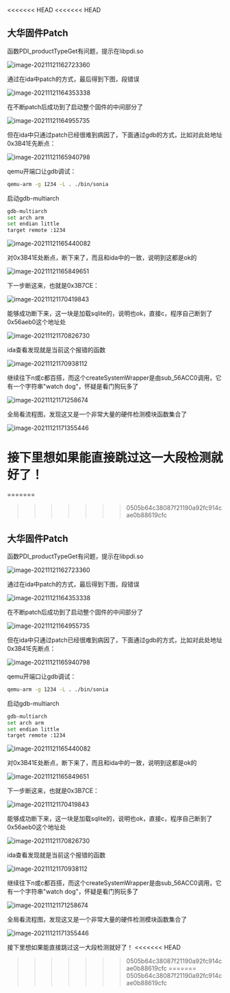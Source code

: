 <<<<<<< HEAD
<<<<<<< HEAD
## 大华固件Patch

函数PDI_productTypeGet有问题，提示在libpdi.so

![image-20211121162723360](https://i.loli.net/2021/11/21/rJdLCWc6o51SzPI.png)

通过在ida中patch的方式，最后得到下图，段错误

![image-20211121164353338](https://i.loli.net/2021/11/21/eoOuL72wYqyiPsJ.png)

在不断patch后成功到了启动整个固件的中间部分了

![image-20211121164955735](picture/11.19.assets/image-20211121164955735.png)

但在ida中只通过patch已经很难到病因了，下面通过gdb的方式，比如对此处地址0x3B41E先断点：

![image-20211121165940798](https://i.loli.net/2021/11/21/MPXaoAUDeNFbdjR.png)

qemu开端口让gdb调试：

```sh
qemu-arm -g 1234 -L . ./bin/sonia
```

启动gdb-multiarch

```sh
gdb-multiarch
set arch arm
set endian little
target remote :1234
```

![image-20211121165440082](https://i.loli.net/2021/11/21/H5ZoCJED8tSgLny.png)

对0x3B41E处断点，断下来了，而且和ida中的一致，说明到这都是ok的

![image-20211121165849651](https://i.loli.net/2021/11/21/Dxc6wMIBC1y8nZE.png)

下一步断这来，也就是0x3B7CE：

![image-20211121170419843](https://i.loli.net/2021/11/21/5yud9jn3s2ICX7c.png)

能够成功断下来，这一块是加载sqlite的，说明也ok，直接c，程序自己断到了0x56aeb0这个地址处

![image-20211121170826730](https://i.loli.net/2021/11/21/zpGdi8YJNgK9Os5.png)

ida查看发现就是当前这个报错的函数

![image-20211121170938112](https://i.loli.net/2021/11/21/6tC3DsdHpxRZuGA.png)

继续往下n或c都百搭，而这个createSystemWrapper是由sub_56ACC0调用，它有一个字符串"watch dog"，怀疑是看门狗玩多了

![image-20211121171258674](https://i.loli.net/2021/11/21/jV2RSNk4miyA8wM.png)

全局看流程图，发现这又是一个非常大量的硬件检测模块函数集合了

![image-20211121171355446](https://i.loli.net/2021/11/21/mTxikM8JwLSjZVn.png)

接下里想如果能直接跳过这一大段检测就好了！
=======
=======
>>>>>>> 0505b64c38087f21190a92fc914cae0b88619cfc
## 大华固件Patch

函数PDI_productTypeGet有问题，提示在libpdi.so

![image-20211121162723360](https://i.loli.net/2021/11/21/rJdLCWc6o51SzPI.png)

通过在ida中patch的方式，最后得到下图，段错误

![image-20211121164353338](https://i.loli.net/2021/11/21/eoOuL72wYqyiPsJ.png)

在不断patch后成功到了启动整个固件的中间部分了

![image-20211121164955735](picture/11.19.assets/image-20211121164955735.png)

但在ida中只通过patch已经很难到病因了，下面通过gdb的方式，比如对此处地址0x3B41E先断点：

![image-20211121165940798](https://i.loli.net/2021/11/21/MPXaoAUDeNFbdjR.png)

qemu开端口让gdb调试：

```sh
qemu-arm -g 1234 -L . ./bin/sonia
```

启动gdb-multiarch

```sh
gdb-multiarch
set arch arm
set endian little
target remote :1234
```

![image-20211121165440082](https://i.loli.net/2021/11/21/H5ZoCJED8tSgLny.png)

对0x3B41E处断点，断下来了，而且和ida中的一致，说明到这都是ok的

![image-20211121165849651](https://i.loli.net/2021/11/21/Dxc6wMIBC1y8nZE.png)

下一步断这来，也就是0x3B7CE：

![image-20211121170419843](https://i.loli.net/2021/11/21/5yud9jn3s2ICX7c.png)

能够成功断下来，这一块是加载sqlite的，说明也ok，直接c，程序自己断到了0x56aeb0这个地址处

![image-20211121170826730](https://i.loli.net/2021/11/21/zpGdi8YJNgK9Os5.png)

ida查看发现就是当前这个报错的函数

![image-20211121170938112](https://i.loli.net/2021/11/21/6tC3DsdHpxRZuGA.png)

继续往下n或c都百搭，而这个createSystemWrapper是由sub_56ACC0调用，它有一个字符串"watch dog"，怀疑是看门狗玩多了

![image-20211121171258674](https://i.loli.net/2021/11/21/jV2RSNk4miyA8wM.png)

全局看流程图，发现这又是一个非常大量的硬件检测模块函数集合了

![image-20211121171355446](https://i.loli.net/2021/11/21/mTxikM8JwLSjZVn.png)

接下里想如果能直接跳过这一大段检测就好了！
<<<<<<< HEAD
>>>>>>> 0505b64c38087f21190a92fc914cae0b88619cfc
=======
>>>>>>> 0505b64c38087f21190a92fc914cae0b88619cfc
